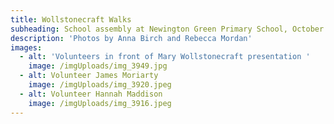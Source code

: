 ```yaml
---
title: Wollstonecraft Walks
subheading: School assembly at Newington Green Primary School, October 2019.
description: 'Photos by Anna Birch and Rebecca Mordan'
images:
  - alt: 'Volunteers in front of Mary Wollstonecraft presentation '
    image: /imgUploads/img_3949.jpg
  - alt: Volunteer James Moriarty
    image: /imgUploads/img_3920.jpeg
  - alt: Volunteer Hannah Maddison
    image: /imgUploads/img_3916.jpeg
---
```


